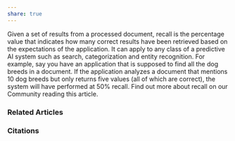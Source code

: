 ```yaml
---
share: true
---
```


Given a set of results from a processed document, recall is the percentage value that indicates how many correct results have been retrieved based on the expectations of the application. It can apply to any class of a predictive AI system such as search, categorization and entity recognition. For example, say you have an application that is supposed to find all the dog breeds in a document. If the application analyzes a document that mentions 10 dog breeds but only returns five values (all of which are correct), the system will have performed at 50% recall. Find out more about recall on our Community reading this article.

### Related Articles

### Citations
